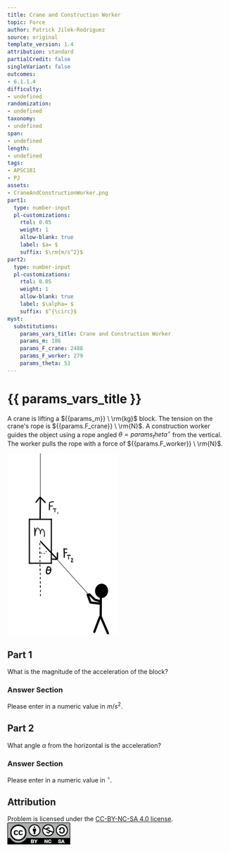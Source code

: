 ```yaml
---
title: Crane and Construction Worker
topic: Force
author: Patrick Jilek-Rodriguez
source: original
template_version: 1.4
attribution: standard
partialCredit: false
singleVariant: false
outcomes:
- 6.1.1.4
difficulty:
- undefined
randomization:
- undefined
taxonomy:
- undefined
span:
- undefined
length:
- undefined
tags:
- APSC181
- PJ
assets:
- CraneAndConstructionWorker.png
part1:
  type: number-input
  pl-customizations:
    rtol: 0.05
    weight: 1
    allow-blank: true
    label: $a= $
    suffix: $\rm{m/s^2}$
part2:
  type: number-input
  pl-customizations:
    rtol: 0.05
    weight: 1
    allow-blank: true
    label: $\alpha= $
    suffix: $^{\circ}$
myst:
  substitutions:
    params_vars_title: Crane and Construction Worker
    params_m: 186
    params_F_crane: 2488
    params_F_worker: 279
    params_theta: 53
---
```

# {{ params_vars_title }}
A crane is lifting a ${{params_m}} \ \rm{kg}$ block.
The tension on the crane's rope is ${{params.F_crane}} \ \rm{N}$.
A construction worker guides the object using a rope angled $\theta={{params_theta}}^{\circ}$ from the vertical.
The worker pulls the rope with a force of ${{params.F_worker}} \ \rm{N}$.

<img src="CraneAndConstructionWorker.png" width=251 alt="A block is pulled upwards with a rope. A man pulls diagonally downwards on a rope attached to the block." >

## Part 1

What is the magnitude of the acceleration of the block?

### Answer Section

Please enter in a numeric value in $m/s^2$.

## Part 2

What angle $\alpha$ from the horizontal is the acceleration?

### Answer Section

Please enter in a numeric value in $^{\circ}$.

## Attribution

Problem is licensed under the [CC-BY-NC-SA 4.0 license](https://creativecommons.org/licenses/by-nc-sa/4.0/).<br> ![The Creative Commons 4.0 license requiring attribution-BY, non-commercial-NC, and share-alike-SA license.](https://raw.githubusercontent.com/firasm/bits/master/by-nc-sa.png)